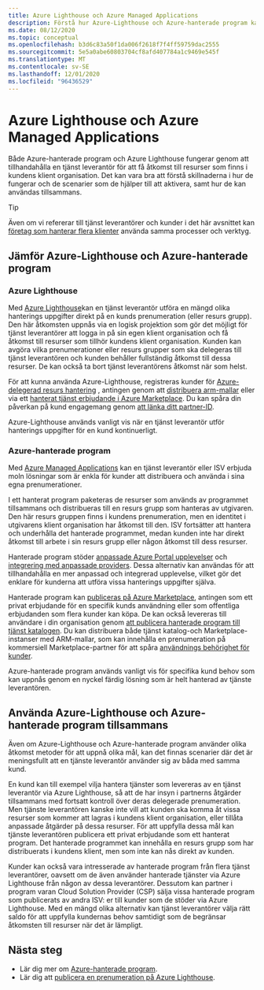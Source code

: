 ```yaml
---
title: Azure Lighthouse och Azure Managed Applications
description: Förstå hur Azure-Lighthouse och Azure-hanterade program kan hjälpa dig att aktivera olika scenarier och hur de kan användas tillsammans.
ms.date: 08/12/2020
ms.topic: conceptual
ms.openlocfilehash: b3d6c83a50f1da006f2618f7f4ff59759dac2555
ms.sourcegitcommit: 5e5a0abe60803704cf8afd407784a1c9469e545f
ms.translationtype: MT
ms.contentlocale: sv-SE
ms.lasthandoff: 12/01/2020
ms.locfileid: "96436529"
---
```

# <a name="azure-lighthouse-and-azure-managed-applications"></a>Azure Lighthouse och Azure Managed Applications

Både Azure-hanterade program och Azure Lighthouse fungerar genom att tillhandahålla en tjänst leverantör för att få åtkomst till resurser som finns i kundens klient organisation. Det kan vara bra att förstå skillnaderna i hur de fungerar och de scenarier som de hjälper till att aktivera, samt hur de kan användas tillsammans.

> [!TIP]
> Även om vi refererar till tjänst leverantörer och kunder i det här avsnittet kan [företag som hanterar flera klienter](enterprise.md) använda samma processer och verktyg.

## <a name="comparing-azure-lighthouse-and-azure-managed-applications"></a>Jämför Azure-Lighthouse och Azure-hanterade program

### <a name="azure-lighthouse"></a>Azure Lighthouse

Med [Azure Lighthouse](../overview.md)kan en tjänst leverantör utföra en mängd olika hanterings uppgifter direkt på en kunds prenumeration (eller resurs grupp). Den här åtkomsten uppnås via en logisk projektion som gör det möjligt för tjänst leverantörer att logga in på sin egen klient organisation och få åtkomst till resurser som tillhör kundens klient organisation. Kunden kan avgöra vilka prenumerationer eller resurs grupper som ska delegeras till tjänst leverantören och kunden behåller fullständig åtkomst till dessa resurser. De kan också ta bort tjänst leverantörens åtkomst när som helst.

För att kunna använda Azure-Lighthouse, registreras kunder för [Azure-delegerad resurs hantering](azure-delegated-resource-management.md) , antingen genom att [distribuera arm-mallar](../how-to/onboard-customer.md) eller via ett [hanterat tjänst erbjudande i Azure Marketplace](managed-services-offers.md). Du kan spåra din påverkan på kund engagemang genom [att länka ditt partner-ID](../how-to/partner-earned-credit.md).

Azure-Lighthouse används vanligt vis när en tjänst leverantör utför hanterings uppgifter för en kund kontinuerligt.

### <a name="azure-managed-applications"></a>Azure-hanterade program

Med [Azure Managed Applications](../../azure-resource-manager/managed-applications/overview.md) kan en tjänst leverantör eller ISV erbjuda moln lösningar som är enkla för kunder att distribuera och använda i sina egna prenumerationer.

I ett hanterat program paketeras de resurser som används av programmet tillsammans och distribueras till en resurs grupp som hanteras av utgivaren. Den här resurs gruppen finns i kundens prenumeration, men en identitet i utgivarens klient organisation har åtkomst till den. ISV fortsätter att hantera och underhålla det hanterade programmet, medan kunden inte har direkt åtkomst till arbete i sin resurs grupp eller någon åtkomst till dess resurser.

Hanterade program stöder [anpassade Azure Portal upplevelser](../../azure-resource-manager/managed-applications/concepts-view-definition.md) och [integrering med anpassade providers](../../azure-resource-manager/managed-applications/tutorial-create-managed-app-with-custom-provider.md). Dessa alternativ kan användas för att tillhandahålla en mer anpassad och integrerad upplevelse, vilket gör det enklare för kunderna att utföra vissa hanterings uppgifter själva.

Hanterade program kan [publiceras på Azure Marketplace](../../marketplace/create-new-azure-apps-offer.md), antingen som ett privat erbjudande för en specifik kunds användning eller som offentliga erbjudanden som flera kunder kan köpa. De kan också levereras till användare i din organisation genom [att publicera hanterade program till tjänst katalogen](../../azure-resource-manager/managed-applications/publish-service-catalog-app.md). Du kan distribuera både tjänst katalog-och Marketplace-instanser med ARM-mallar, som kan innehålla en prenumeration på kommersiell Marketplace-partner för att spåra [användnings behörighet för kunder](../../marketplace/azure-partner-customer-usage-attribution.md).

Azure-hanterade program används vanligt vis för specifika kund behov som kan uppnås genom en nyckel färdig lösning som är helt hanterad av tjänste leverantören.

## <a name="using-azure-lighthouse-and-azure-managed-applications-together"></a>Använda Azure-Lighthouse och Azure-hanterade program tillsammans

Även om Azure-Lighthouse och Azure-hanterade program använder olika åtkomst metoder för att uppnå olika mål, kan det finnas scenarier där det är meningsfullt att en tjänste leverantör använder sig av båda med samma kund.

En kund kan till exempel vilja hantera tjänster som levereras av en tjänst leverantör via Azure Lighthouse, så att de har insyn i partnerns åtgärder tillsammans med fortsatt kontroll över deras delegerade prenumeration. Men tjänste leverantören kanske inte vill att kunden ska komma åt vissa resurser som kommer att lagras i kundens klient organisation, eller tillåta anpassade åtgärder på dessa resurser. För att uppfylla dessa mål kan tjänste leverantören publicera ett privat erbjudande som ett hanterat program. Det hanterade programmet kan innehålla en resurs grupp som har distribuerats i kundens klient, men som inte kan nås direkt av kunden.

Kunder kan också vara intresserade av hanterade program från flera tjänst leverantörer, oavsett om de även använder hanterade tjänster via Azure Lighthouse från någon av dessa leverantörer. Dessutom kan partner i program varan Cloud Solution Provider (CSP) sälja vissa hanterade program som publicerats av andra ISV: er till kunder som de stöder via Azure Lighthouse. Med en mängd olika alternativ kan tjänst leverantörer välja rätt saldo för att uppfylla kundernas behov samtidigt som de begränsar åtkomsten till resurser när det är lämpligt.

## <a name="next-steps"></a>Nästa steg

- Lär dig mer om [Azure-hanterade program](../../azure-resource-manager/managed-applications/overview.md).
- Lär dig att [publicera en prenumeration på Azure Lighthouse](../how-to/onboard-customer.md).